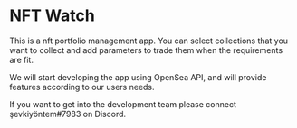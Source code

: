 # NFT Watch
This is a nft portfolio management app. You can select collections that you want to collect and add parameters to trade them when the requirements are fit.

We will start developing the app using OpenSea API, and will provide features according to our users needs.

If you want to get into the development team please connect şevkiyöntem#7983 on Discord.